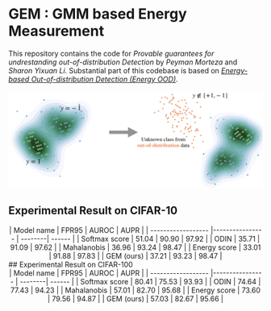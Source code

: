 
# GEM : GMM based Energy Measurement

This repository contains the code for *Provable guarantees for undrestanding out-of-distribution Detection* by *Peyman Morteza* and *Sharon Yixuan Li*. Substantial part of this codebase is based on [*Energy-based Out-of-distribution Detection (Energy OOD)*](https://github.com/wetliu/energy_ood). 

![Alt text](main_teaser.png "OOD detection")

## Experimental Result on CIFAR-10

<div align="center">
| Model name         |     FPR95       |  AUROC  |  AUPR  |
| ------------------ |---------------- | --------| ------ |  
| Softmax score |     51.04      |  90.90 |  97.92  |  
| ODIN          |     35.71      |  91.09 |  97.62  |
| Mahalanobis   |     36.96      |  93.24 |  98.47  |
| Energy score  |     33.01      |  91.88 |  97.83  |
| GEM (ours)    |     37.21      |  93.23 |  98.47  |

</div>
## Experimental Result on CIFAR-100

<center>
| Model name         |     FPR95       |  AUROC  |  AUPR  |
| ------------------ |---------------- | --------| ------ |  
| Softmax score |     80.41      |  75.53 |  93.93  |  
| ODIN          |     74.64      |  77.43 |  94.23  |
| Mahalanobis   |     57.01      |  82.70 |  95.68  |
| Energy score  |     73.60      |  79.56 |  94.87  |
| GEM (ours)    |     57.03      |  82.67 |  95.66  |
</center>
